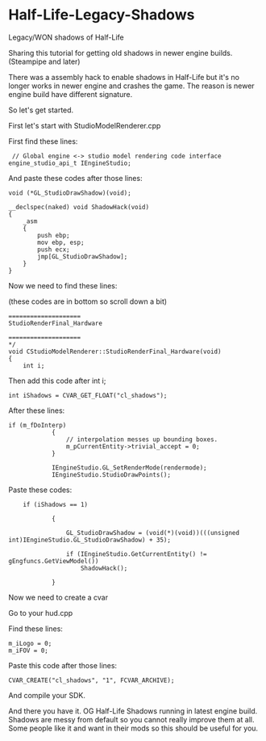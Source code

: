 # Half-Life-Legacy-Shadows
Legacy/WON shadows of Half-Life

Sharing this tutorial for getting old shadows in newer engine builds. (Steampipe and later)

There was a assembly hack to enable shadows in Half-Life but it's no longer works in newer engine and crashes the game. The reason is newer engine build have different signature.

So let's get started.

First let's start with StudioModelRenderer.cpp

First find these lines:

```
 // Global engine <-> studio model rendering code interface
engine_studio_api_t IEngineStudio;
```

And paste these codes after those lines:

```
void (*GL_StudioDrawShadow)(void);

__declspec(naked) void ShadowHack(void)
{
	_asm
	{
		push ebp;
		mov ebp, esp;
		push ecx;
		jmp[GL_StudioDrawShadow];
	}
}
```

Now we need to find these lines: 

(these codes are in bottom so scroll down a bit)

```
====================
StudioRenderFinal_Hardware

====================
*/
void CStudioModelRenderer::StudioRenderFinal_Hardware(void)
{
	int i;
```

Then add this code after int i;
```
int iShadows = CVAR_GET_FLOAT("cl_shadows");
```
After these lines:
```
if (m_fDoInterp)
			{
				// interpolation messes up bounding boxes.
				m_pCurrentEntity->trivial_accept = 0;
			}

			IEngineStudio.GL_SetRenderMode(rendermode);
			IEngineStudio.StudioDrawPoints();
```

Paste these codes:
```
	if (iShadows == 1)

			{

				GL_StudioDrawShadow = (void(*)(void))(((unsigned int)IEngineStudio.GL_StudioDrawShadow) + 35);

				if (IEngineStudio.GetCurrentEntity() != gEngfuncs.GetViewModel())
					ShadowHack();

			}

```

Now we need to create a cvar

Go to your hud.cpp

Find these lines:

```
m_iLogo = 0;
m_iFOV = 0;

```

Paste this code after those lines:

```
CVAR_CREATE("cl_shadows", "1", FCVAR_ARCHIVE);

```

And compile your SDK.

And there you have it. OG Half-Life Shadows running in latest engine build. Shadows are messy from default so you cannot really improve them at all. Some people like it and want in their mods so this should be useful for you. 
